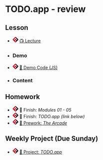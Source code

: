 # TODO.app - review

## Lesson
- ![FSA](/logo.png) [📺 Lecture ](https://www.youtube.com/watch?v=B6dov6sUayM&list=PL9NTD5QQdssXTarkBujHENSDgUVBIoFX8&index=23)
- ### Demo
- ![FSA](/logo.png) [👾 Demo Code (JS)](demo.js)
- ### Content

## Homework
- ![FSA](/logo.png) 🔬 Finish: *Modules 01 - 05*
- ![FSA](/logo.png) 🔬 Finish: *TODO.app (link below)*
- ![FSA](/logo.png) [📖 Prework: *The Arcade*](https://learn.fullstackacademy.com/workshop/5e5c090ee91ce200041c09a9/content/5e6682a60bef6800046102dd/text)

## Weekly Project (Due Sunday)
- ![FSA](/logo.png) [🔬 Project: *TODO.app*](https://learn.fullstackacademy.com/workshop/5e56d920f2dcba00048f0c06/content/5e58161d4923a00004f9a597/text)
